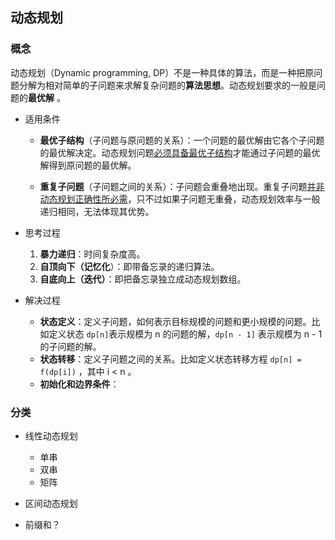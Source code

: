 ## 动态规划

### 概念

动态规划（Dynamic programming, DP）不是一种具体的算法，而是一种把原问题分解为相对简单的子问题来求解复杂问题的**算法思想**。动态规划要求的一般是问题的**最优解** 。

- 适用条件

  - **最优子结构**（子问题与原问题的关系）：一个问题的最优解由它各个子问题的最优解决定。动态规划问题<u>必须具备最优⼦结构</u>才能通过⼦问题的最优解得到原问题的最优解。

  - **重复子问题**（子问题之间的关系）：子问题会重叠地出现。重复子问题<u>并非动态规划正确性所必需</u>，只不过如果子问题无重叠，动态规划效率与一般递归相同，无法体现其优势。


- 思考过程

  1. **暴力递归**：时间复杂度高。
  2. **自顶向下（记忆化**）：即带备忘录的递归算法。
  3. **自底向上（迭代）**：即把备忘录独立成动态规划数组。


- 解决过程

  - **状态定义**：定义子问题，如何表示目标规模的问题和更小规模的问题。比如定义状态 `dp[n]`表示规模为 n 的问题的解，`dp[n - 1]` 表示规模为 n - 1的子问题的解。
  - **状态转移**：定义子问题之间的关系。比如定义状态转移方程 `dp[n] = f(dp[i])` ，其中 i < n 。
  - **初始化和边界条件**：

### 分类

- 线性动态规划

  - 单串
  - 双串
  - 矩阵


- 区间动态规划

- 前缀和？





